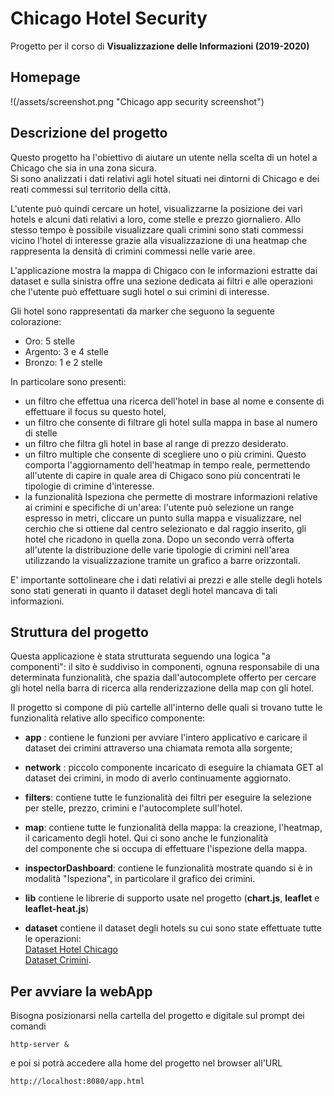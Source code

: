 # Chicago Hotel Security
Progetto per il corso di **Visualizzazione delle Informazioni (2019-2020)**

## Homepage 

!(/assets/screenshot.png "Chicago app security screenshot")


## Descrizione del progetto
Questo progetto ha l'obiettivo di aiutare un utente nella scelta di un hotel a Chicago che sia in una zona sicura.\
Si sono analizzati i dati relativi agli hotel situati nei dintorni di Chicago e dei reati commessi sul territorio della città.

L'utente può quindi cercare un hotel, visualizzarne la posizione dei vari hotels e alcuni dati relativi a loro, come stelle e prezzo giornaliero. Allo stesso tempo è possibile visualizzare quali crimini sono stati commessi vicino l'hotel di interesse grazie alla visualizzazione di una heatmap che rappresenta la densità di crimini commessi nelle varie aree.

L'applicazione mostra la mappa di Chigaco con le informazioni estratte dai dataset e sulla sinistra offre una sezione dedicata ai filtri e alle operazioni che l'utente può effettuare sugli hotel o sui crimini di interesse.

Gli hotel sono rappresentati da marker che seguono la seguente colorazione:
- Oro: 5 stelle
- Argento: 3 e 4 stelle
- Bronzo: 1 e 2 stelle

In particolare sono presenti: 
* un filtro che effettua una ricerca dell'hotel in base al nome e consente di effettuare il focus su questo hotel, 
* un filtro che consente di filtrare gli hotel sulla mappa in base al numero di stelle
* un filtro che filtra gli hotel in base al range di prezzo desiderato. 
* un filtro multiple che consente di scegliere uno o più crimini. Questo comporta l'aggiornamento dell'heatmap in tempo reale, permettendo all'utente di capire in quale area di Chigaco sono più concentrati le tipologie di crimine d'interesse.
* la funzionalità Ispeziona che permette di mostrare informazioni relative ai crimini e specifiche di un'area:  l'utente può selezione un range espresso in metri, cliccare un punto sulla mappa e visualizzare, nel cerchio che si ottiene dal centro selezionato e dal raggio inserito, gli hotel che ricadono in quella zona. Dopo un secondo verrà offerta all'utente la distribuzione delle varie tipologie di crimini nell'area utilizzando la visualizzazione tramite un grafico a barre orizzontali.

E' importante sottolineare che i dati relativi ai prezzi e alle stelle degli hotels sono stati generati in quanto il dataset degli hotel mancava di tali informazioni.


## Struttura del progetto

Questa applicazione è stata strutturata seguendo una logica "a componenti": il sito è suddiviso in componenti, ognuna responsabile di una determinata
funzionalità, che spazia dall'autocomplete offerto per cercare gli hotel nella barra di ricerca alla renderizzazione della map con gli hotel.

Il progetto si compone di più cartelle all'interno delle quali si trovano tutte le funzionalità relative allo specifico componente:
* **app** : contiene le funzioni per avviare l'intero applicativo e caricare il dataset dei crimini attraverso una chiamata remota alla sorgente;
* **network** : piccolo componente incaricato di eseguire la chiamata GET al dataset dei crimini, in modo di averlo continuamente aggiornato.
* **filters**: contiene tutte le funzionalità dei filtri per eseguire la selezione per stelle, prezzo, crimini e l'autocomplete sull'hotel.
* **map**: contiene tutte le funzionalità della mappa: la creazione, l'heatmap, il caricamento degli hotel. Qui ci sono anche le funzionalità \
del componente che si occupa di effettuare l'ispezione della mappa. 
* **inspectorDashboard**: contiene le funzionalità mostrate quando si è in modalità "Ispeziona", in particolare il grafico dei crimini.  

* **lib** contiene le librerie di supporto usate nel progetto (**chart.js**, **leaflet** e **leaflet-heat.js**)
* **dataset**  contiene il dataset degli hotels su cui sono state effettuate tutte le operazioni:  \
[Dataset Hotel Chicago](https://data.cityofchicago.org/Community-Economic-Development/hotel-in-the-center-of-the-city/vcf9-ubdz/data) \
[Dataset Crimini](https://data.cityofchicago.org/Public-Safety/Crimes-2020/qzdf-xmn8).

## Per avviare la webApp
Bisogna posizionarsi nella cartella del progetto e digitale sul prompt dei comandi

```
http-server &
```
e poi si potrà accedere alla home del progetto nel browser all'URL
```
http://localhost:8080/app.html
```